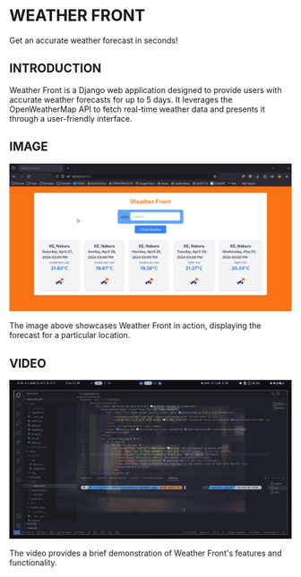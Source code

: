 # WEATHER FRONT

Get an accurate weather forecast in seconds!

## INTRODUCTION

Weather Front is a Django web application designed to provide users with accurate weather forecasts for up to 5 days. It leverages the OpenWeatherMap API to fetch real-time weather data and presents it through a user-friendly interface.

## IMAGE

![Weather Front Demo](./README_ASSETS/images/demo.png)

The image above showcases Weather Front in action, displaying the forecast for a particular location.

## VIDEO

![Weather Front Demo Video](./README_ASSETS/demo.gif)

The video provides a brief demonstration of Weather Front's features and functionality.
